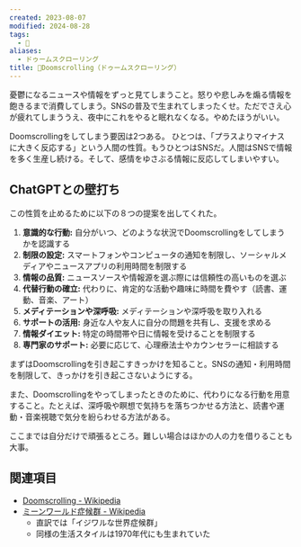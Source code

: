 ```yaml
---
created: 2023-08-07
modified: 2024-08-28
tags:
  - 📝
aliases:
  - ドゥームスクローリング
title: 📝Doomscrolling（ドゥームスクローリング）
---
```

憂鬱になるニュースや情報をずっと見てしまうこと。怒りや悲しみを煽る情報を飽きるまで消費してしまう。SNSの普及で生まれてしまったくせ。ただでさえ心が疲れてしまううえ、夜中にこれをやると眠れなくなる。やめたほうがいい。

Doomscrollingをしてしまう要因は2つある。
ひとつは、「プラスよりマイナスに大きく反応する」という人間の性質。もうひとつはSNSだ。人間はSNSで情報を多く生産し続ける。そして、感情をゆさぶる情報に反応してしまいやすい。

## ChatGPTとの壁打ち
この性質を止めるために以下の８つの提案を出してくれた。

1. **意識的な行動:** 自分がいつ、どのような状況でDoomscrollingをしてしまうかを認識する
2. **制限の設定:** スマートフォンやコンピュータの通知を制限し、ソーシャルメディアやニュースアプリの利用時間を制限する
3. **情報の品質:** ニュースソースや情報源を選ぶ際には信頼性の高いものを選ぶ
4. **代替行動の確立:** 代わりに、肯定的な活動や趣味に時間を費やす（読書、運動、音楽、アート）
5. **メディテーションや深呼吸:** メディテーションや深呼吸を取り入れる
6. **サポートの活用:** 身近な人や友人に自分の問題を共有し、支援を求める
7. **情報ダイエット:** 特定の時間帯や日に情報を受けることを制限する
8. **専門家のサポート:** 必要に応じて、心理療法士やカウンセラーに相談する

まずはDoomscrollingを引き起こすきっかけを知ること。SNSの通知・利用時間を制限して、きっかけを引き起こさないようにする。

また、Doomscrollingをやってしまったときのために、代わりになる行動を用意すること。たとえば、深呼吸や瞑想で気持ちを落ちつかせる方法と、読書や運動・音楽視聴で気分を紛らわせる方法がある。

ここまでは自分だけで頑張るところ。難しい場合はほかの人の力を借りることも大事。

## 関連項目
- [Doomscrolling - Wikipedia](https://en.wikipedia.org/wiki/Doomscrolling)
- [ミーンワールド症候群 - Wikipedia](https://ja.wikipedia.org/wiki/%E3%83%9F%E3%83%BC%E3%83%B3%E3%83%AF%E3%83%BC%E3%83%AB%E3%83%89%E7%97%87%E5%80%99%E7%BE%A4)
	- 直訳では「イジワルな世界症候群」
	- 同様の生活スタイルは1970年代にも生まれていた
